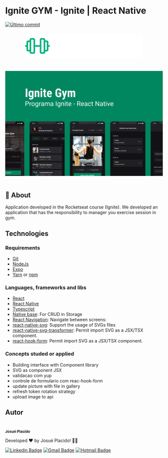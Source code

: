 # Ignite GYM - Ignite | React Native

<a href="https://github.com/JosuePlacido/nlw-03/commits/master">
	<img alt="Último commit" src="https://img.shields.io/static/v1?label=last update&	message=28/06/2022&color=green&style=flat"/>
</a>

<span style="display: flex;">
 <img style="margin: 20px auto;" src="./.github/logo.svg"/>
</span>

<span style="display: flex">
 <img style="margin: 20px auto;" src="./.github/brand.png"/>
</span>

## :page_with_curl: About <a id = "sobre"></a>

Application developed in the Rocketseat course (Ignite). We developed an application that has the responsibility to manager you exercise session in gym.

## Technologies <a id="tecs"></a>

### Requirements

-   [Git](https://git-scm.com)
-   [NodeJs](https://nodejs.org/en/)
-   [Expo](https://expo.dev/)
-   [Yarn](https://yarnpkg.com/) or [npm](https://www.npmjs.com/)

### Languages, frameworks and libs

-   [React](https://reactjs.org/)
-   [React Native](https://reactnative.dev/)
-   [Typescript](https://www.typescriptlang.org/)
-   [Native base](https://nativebase.io/): For CRUD in Storage
-   [React Navigation](https://reactnavigation.org/): Navigate between screens:
-   [react-native-svg](https://github.com/react-native-svg/react-native-svg): Support the usage of SVGs files
-   [react-native-svg-transformer](https://github.com/kristerkari/react-native-svg-transformer): Permit import SVG as a JSX/TSX component.
-   [react-hook-form](https://github.com/kristerkari/react-native-svg-transformer): Permit import SVG as a JSX/TSX component.

### Concepts studed or applied

-   Building interface with Component library
-   SVG as component JSX
-   validacao com yup
-   controle de formulario com reac-hook-form
-   update picture with file in gallery
-   refresh token rotation strategy
-   upload image to api

## Autor

<a alt="Linkedin" href="https://linkedin/in/josueplacido">
 <img style="border-radius: 50%;" src="https://github.com/josueplacido.png" width="100px;" alt=""/>
 <br />
 <sub><b>Josué Placido</b></sub></a>

Developed ❤️ by Josué Placido! 👋🏽

[![Linkedin Badge](https://img.shields.io/badge/-Josue%20Placido-blue?style=flat-square&logo=Linkedin&logoColor=white&link=https://www.linkedin.com/in/josueplacido/)](https://www.linkedin.com/in/josueplacido/)
[![Gmail Badge](https://img.shields.io/badge/-juplacido.jnr@gmail.com-c14438?style=flat-square&logo=Gmail&logoColor=white&link=mailto:juplacido.jnr@gmail.com)](mailto:juplacido.jnr@gmail.com)
[![Hotmail Badge](https://img.shields.io/badge/-ozzyplacidojunior@hotmail.com-blue?style=flat-square&logo=microsoft&link=mailto:ozzyplacidojunior@hotmail.com)](mailto:ozzyplacidojunior@hotmail.com)
